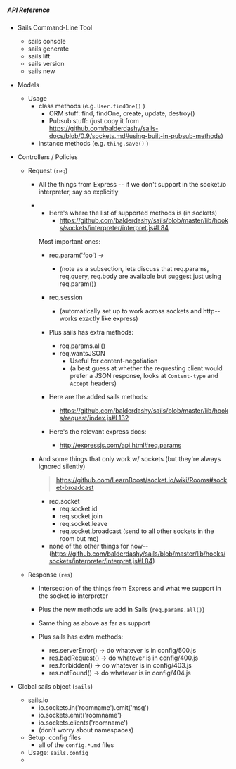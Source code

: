 ##### API Reference

+ Sails Command-Line Tool
  + sails console
  + sails generate
  + sails lift
  + sails version
  + sails new

+ Models
  + Usage
    + class methods (e.g. `User.findOne()` )
      + ORM stuff: find, findOne, create, update, destroy()
      + Pubsub stuff: (just copy it from https://github.com/balderdashy/sails-docs/blob/0.9/sockets.md#using-built-in-pubsub-methods)
    + instance methods (e.g. `thing.save()` )

+ Controllers / Policies
  + Request (`req`)
    + All the things from Express -- if we don't support in the socket.io interpreter, say so explicitly
    + + Here's where the list of supported methods is (in sockets)
        + https://github.com/balderdashy/sails/blob/master/lib/hooks/sockets/interpreter/interpret.js#L84

      Most important ones:
      + req.param('foo') -> 
        +  (note as a subsection, lets discuss that req.params, req.query, req.body are available but suggest just using req.param())
      + req.session
        + (automatically set up to work across sockets and http-- works exactly like express)

      + Plus sails has extra methods:
        + req.params.all()
        + req.wantsJSON
          + Useful for content-negotiation
          + (a best guess at whether the requesting client would prefer a JSON response, looks at `Content-type` and `Accept` headers)
      
      + Here are the added sails methods:
        + https://github.com/balderdashy/sails/blob/master/lib/hooks/request/index.js#L132
  
      + Here's the relevant express docs:
        + http://expressjs.com/api.html#req.params
      
    + And some things that only work w/ sockets (but they're always ignored silently)
      > https://github.com/LearnBoost/socket.io/wiki/Rooms#socket-broadcast
      + req.socket
        + req.socket.id
        + req.socket.join
        + req.socket.leave
        + req.socket.broadcast (send to all other sockets in the room but me)
      + none of the other things for now-- (https://github.com/balderdashy/sails/blob/master/lib/hooks/sockets/interpreter/interpret.js#L84)
      
  + Response (`res`)
    + Intersection of the things from Express and what we support in the socket.io interpreter
    + Plus the new methods we add in Sails (`req.params.all()`)
    + Same thing as above as far as support

    + Plus sails has extra methods:
      + res.serverError()   -> do whatever is in config/500.js
      + res.badRequest()    -> do whatever is in config/400.js
      + res.forbidden()     -> do whatever is in config/403.js
      + res.notFound()      -> do whatever is in config/404.js
     

+ Global sails object (`sails`)
  + sails.io
    + io.sockets.in('roomname').emit('msg')
    + io.sockets.emit('roomname')
    + io.sockets.clients('roomname')
    + (don't worry about namespaces)
  + Setup: config files
    + all of the `config.*.md` files
  + Usage: `sails.config`
  + 
  


